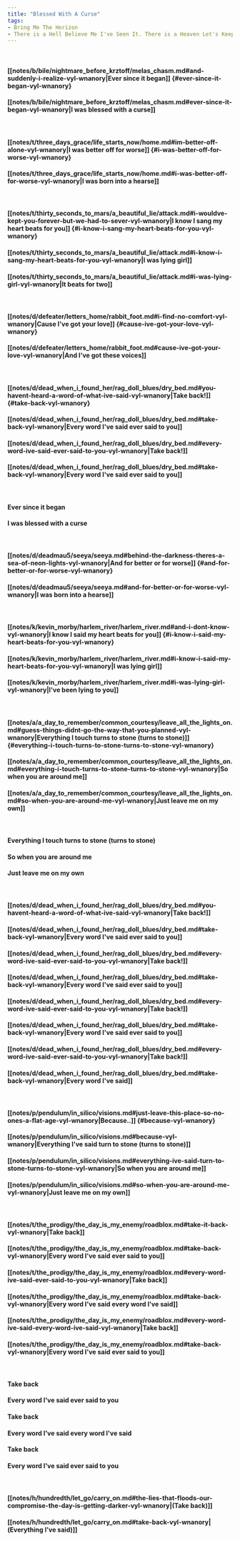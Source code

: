 ```yaml
---
title: "Blessed With A Curse"
tags:
- Bring Me The Horizon
- There is a Hell Believe Me I've Seen It. There is a Heaven Let's Keep it a Secret
---
```

&nbsp;
#### [[notes/b/bile/nightmare_before_krztoff/melas_chasm.md#and-suddenly-i-realize-vyl-wnanory|Ever since it began]] {#ever-since-it-began-vyl-wnanory}
#### [[notes/b/bile/nightmare_before_krztoff/melas_chasm.md#ever-since-it-began-vyl-wnanory|I was blessed with a curse]]
&nbsp;
#### [[notes/t/three_days_grace/life_starts_now/home.md#im-better-off-alone-vyl-wnanory|I was better off for worse]] {#i-was-better-off-for-worse-vyl-wnanory}
#### [[notes/t/three_days_grace/life_starts_now/home.md#i-was-better-off-for-worse-vyl-wnanory|I was born into a hearse]]
&nbsp;
#### [[notes/t/thirty_seconds_to_mars/a_beautiful_lie/attack.md#i-wouldve-kept-you-forever-but-we-had-to-sever-vyl-wnanory|I know I sang my heart beats for you]] {#i-know-i-sang-my-heart-beats-for-you-vyl-wnanory}
#### [[notes/t/thirty_seconds_to_mars/a_beautiful_lie/attack.md#i-know-i-sang-my-heart-beats-for-you-vyl-wnanory|I was lying girl]]
#### [[notes/t/thirty_seconds_to_mars/a_beautiful_lie/attack.md#i-was-lying-girl-vyl-wnanory|It beats for two]]
&nbsp;
#### [[notes/d/defeater/letters_home/rabbit_foot.md#i-find-no-comfort-vyl-wnanory|Cause I've got your love]] {#cause-ive-got-your-love-vyl-wnanory}
#### [[notes/d/defeater/letters_home/rabbit_foot.md#cause-ive-got-your-love-vyl-wnanory|And I've got these voices]]
&nbsp;
#### [[notes/d/dead_when_i_found_her/rag_doll_blues/dry_bed.md#you-havent-heard-a-word-of-what-ive-said-vyl-wnanory|Take back!]] {#take-back-vyl-wnanory}
#### [[notes/d/dead_when_i_found_her/rag_doll_blues/dry_bed.md#take-back-vyl-wnanory|Every word I've said ever said to you]]
#### [[notes/d/dead_when_i_found_her/rag_doll_blues/dry_bed.md#every-word-ive-said-ever-said-to-you-vyl-wnanory|Take back!]]
#### [[notes/d/dead_when_i_found_her/rag_doll_blues/dry_bed.md#take-back-vyl-wnanory|Every word I've said ever said to you]]
&nbsp;
#### Ever since it began
#### I was blessed with a curse
&nbsp;
#### [[notes/d/deadmau5/seeya/seeya.md#behind-the-darkness-theres-a-sea-of-neon-lights-vyl-wnanory|And for better or for worse]] {#and-for-better-or-for-worse-vyl-wnanory}
#### [[notes/d/deadmau5/seeya/seeya.md#and-for-better-or-for-worse-vyl-wnanory|I was born into a hearse]]
&nbsp;
#### [[notes/k/kevin_morby/harlem_river/harlem_river.md#and-i-dont-know-vyl-wnanory|I know I said my heart beats for you]] {#i-know-i-said-my-heart-beats-for-you-vyl-wnanory}
#### [[notes/k/kevin_morby/harlem_river/harlem_river.md#i-know-i-said-my-heart-beats-for-you-vyl-wnanory|I was lying girl]]
#### [[notes/k/kevin_morby/harlem_river/harlem_river.md#i-was-lying-girl-vyl-wnanory|I've been lying to you]]
&nbsp;
#### [[notes/a/a_day_to_remember/common_courtesy/leave_all_the_lights_on.md#guess-things-didnt-go-the-way-that-you-planned-vyl-wnanory|Everything I touch turns to stone (turns to stone)]] {#everything-i-touch-turns-to-stone-turns-to-stone-vyl-wnanory}
#### [[notes/a/a_day_to_remember/common_courtesy/leave_all_the_lights_on.md#everything-i-touch-turns-to-stone-turns-to-stone-vyl-wnanory|So when you are around me]]
#### [[notes/a/a_day_to_remember/common_courtesy/leave_all_the_lights_on.md#so-when-you-are-around-me-vyl-wnanory|Just leave me on my own]]
&nbsp;
#### Everything I touch turns to stone (turns to stone)
#### So when you are around me
#### Just leave me on my own
&nbsp;
#### [[notes/d/dead_when_i_found_her/rag_doll_blues/dry_bed.md#you-havent-heard-a-word-of-what-ive-said-vyl-wnanory|Take back!]]
#### [[notes/d/dead_when_i_found_her/rag_doll_blues/dry_bed.md#take-back-vyl-wnanory|Every word I've said ever said to you]]
#### [[notes/d/dead_when_i_found_her/rag_doll_blues/dry_bed.md#every-word-ive-said-ever-said-to-you-vyl-wnanory|Take back!]]
#### [[notes/d/dead_when_i_found_her/rag_doll_blues/dry_bed.md#take-back-vyl-wnanory|Every word I've said ever said to you]]
#### [[notes/d/dead_when_i_found_her/rag_doll_blues/dry_bed.md#every-word-ive-said-ever-said-to-you-vyl-wnanory|Take back!]]
#### [[notes/d/dead_when_i_found_her/rag_doll_blues/dry_bed.md#take-back-vyl-wnanory|Every word I've said ever said to you]]
#### [[notes/d/dead_when_i_found_her/rag_doll_blues/dry_bed.md#every-word-ive-said-ever-said-to-you-vyl-wnanory|Take back!]]
#### [[notes/d/dead_when_i_found_her/rag_doll_blues/dry_bed.md#take-back-vyl-wnanory|Every word I've said]]
&nbsp;
#### [[notes/p/pendulum/in_silico/visions.md#just-leave-this-place-so-no-ones-a-flat-age-vyl-wnanory|Because..]] {#because-vyl-wnanory}
#### [[notes/p/pendulum/in_silico/visions.md#because-vyl-wnanory|Everything I've said turn to stone (turns to stone)]]
#### [[notes/p/pendulum/in_silico/visions.md#everything-ive-said-turn-to-stone-turns-to-stone-vyl-wnanory|So when you are around me]]
#### [[notes/p/pendulum/in_silico/visions.md#so-when-you-are-around-me-vyl-wnanory|Just leave me on my own]]
&nbsp;
#### [[notes/t/the_prodigy/the_day_is_my_enemy/roadblox.md#take-it-back-vyl-wnanory|Take back]]
#### [[notes/t/the_prodigy/the_day_is_my_enemy/roadblox.md#take-back-vyl-wnanory|Every word I've said ever said to you]]
#### [[notes/t/the_prodigy/the_day_is_my_enemy/roadblox.md#every-word-ive-said-ever-said-to-you-vyl-wnanory|Take back]]
#### [[notes/t/the_prodigy/the_day_is_my_enemy/roadblox.md#take-back-vyl-wnanory|Every word I've said every word I've said]]
#### [[notes/t/the_prodigy/the_day_is_my_enemy/roadblox.md#every-word-ive-said-every-word-ive-said-vyl-wnanory|Take back]]
#### [[notes/t/the_prodigy/the_day_is_my_enemy/roadblox.md#take-back-vyl-wnanory|Every word I've said ever said to you]]
&nbsp;
#### Take back
#### Every word I've said ever said to you
#### Take back
#### Every word I've said every word I've said
#### Take back
#### Every word I've said ever said to you
&nbsp;
#### [[notes/h/hundredth/let_go/carry_on.md#the-lies-that-floods-our-compromise-the-day-is-getting-darker-vyl-wnanory|(Take back)]]
#### [[notes/h/hundredth/let_go/carry_on.md#take-back-vyl-wnanory|(Everything I've said)]]
